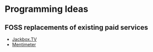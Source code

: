 # Programming Ideas

## FOSS replacements of existing paid services
- [Jackbox.TV](https://jackbox.tv/)
- [Mentimeter](https://www.mentimeter.com/)